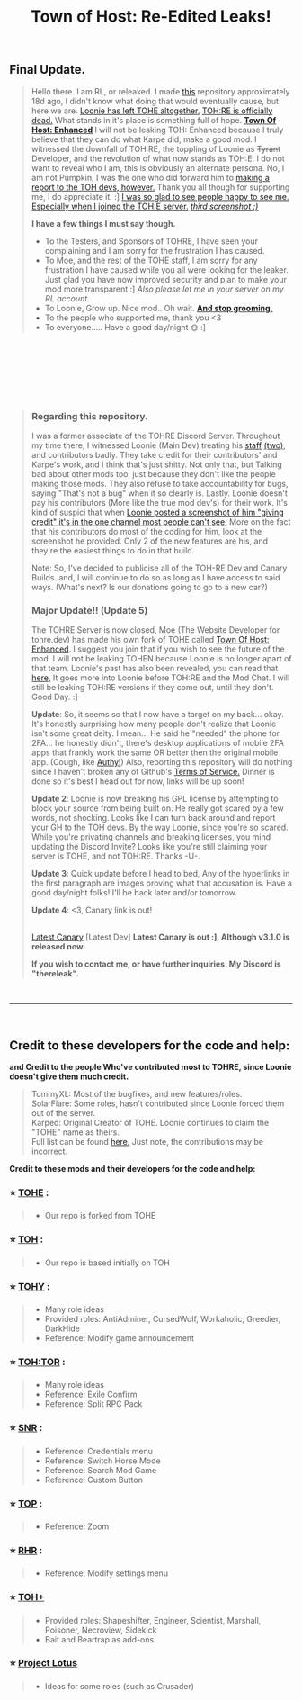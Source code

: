 <h1 align="center">Town of Host: Re-Edited Leaks!</h1>

<br>



<p align="right">

## Final Update.
> Hello there. I am RL, or releaked. I made [this](https://github.com/LeakRE/TOHRE-LEAK) repository approximately 18d ago, I didn't know what doing that would eventually cause, but here we are. [Loonie has left TOHE altogether,](https://media.discordapp.net/attachments/1159375038219292753/1159375741578919946/image.png) [TOH:RE is officially dead.](https://media.discordapp.net/attachments/1159375038219292753/1159375038823268362/image.png) What stands in it's place is something full of hope. **[Town Of Host: Enhanced](https://discord.gg/tohe)** I will not be leaking TOH: Enhanced because I truly believe that they can do what Karpe did, make a good mod. I witnessed the downfall of TOH:RE, the toppling of Loonie as ~~Tyrant~~ Developer, and the revolution of what now stands as TOH:E. I do not want to reveal who I am, this is obviously an alternate persona. No, I am not Pumpkin, I was the one who did forward him to [making a report to the TOH devs, however.](https://media.discordapp.net/attachments/1159375038219292753/1159382733601120256/image.png) Thank you all though for supporting me, I do appreciate it. :] [I was so glad to see people happy to see me.](https://media.discordapp.net/attachments/1159375038219292753/1159386327805083648/image.png) [Especially when I joined the TOH:E server.](https://media.discordapp.net/attachments/1159375038219292753/1159386068110540840/image.png) *[third screenshot :)](https://media.discordapp.net/attachments/1159375038219292753/1159386542154993737/image.png)* <br>
>
>  **I have a few things I must say though.**
> - To the Testers, and Sponsors of TOHRE, I have seen your complaining and I am sorry for the frustration I has caused.
> - To Moe, and the rest of the TOHE staff, I am sorry for any frustration I have caused while you all were looking for the leaker. Just glad you have now improved security and plan to make your mod more transparent :] *Also please let me in your server on my RL account.*
> - To Loonie, Grow up. Nice mod.. Oh wait. [**And stop grooming.**](https://docs.google.com/document/d/1-VH1VME4ePqXaDSZ-p1n6n7IaT-QPJHRKMVCIjmNJ6A)
> - To the people who supported me, thank you <3
> - To everyone..... Have a good day/night 🌞 :] <br>
<br>
<br>
<br>
<br>
<br>
<br>

> ### Regarding this repository. 
>
> I was a former associate of the TOHRE Discord Server. Throughout my time there, I witnessed Loonie (Main Dev) treating his [staff](https://media.discordapp.net/attachments/1158501440839483452/1158501441393148045/image.png) [(two)](https://media.discordapp.net/attachments/1158501440839483452/1158501812383518761/image.png), and contributors badly. They take credit for their contributors' and Karpe's work, and I think that's just shitty. Not only that, but Talking bad about other mods too, just because they don't like the people making those mods. They also refuse to take accountability for bugs, saying "That's not a bug" when it so clearly is. Lastly. Loonie doesn't pay his contributors (More like the true mod dev's) for their work. It's kind of suspici that when [Loonie posted a screenshot of him "giving credit" it's in the one channel most people can't see.](https://media.discordapp.net/attachments/1094353958455222375/1158381530985533601/image.png) More on the fact that his contributors do most of the coding for him, look at the screenshot he provided. Only 2 of the new features are his, and they're the easiest things to do in that build.
>
> Note: So, I've decided to publicise all of the TOH-RE Dev and Canary Builds. and, I will continue to do so as long as I have access to said ways. (What's next? Is our donations going to go to a new car?)
>
> ### Major Update!! (Update 5)
> The TOHRE Server is now closed, Moe (The Website Developer for tohre.dev) has made his own fork of TOHE called [Town Of Host: Enhanced](https://discord.gg/tohe). I suggest you join that if you wish to see the future of the mod. I will not be leaking TOHEN because Loonie is no longer apart of that team. Loonie's past has also been revealed, you can read that [here,](https://docs.google.com/document/d/1-VH1VME4ePqXaDSZ-p1n6n7IaT-QPJHRKMVCIjmNJ6A) It goes more into Loonie before TOH:RE and the Mod Chat. I will still be leaking TOH:RE versions if they come out, until they don't. Good Day. :]
>
> **Update**: So, it seems so that I now have a target on my back... okay. It's honestly surprising how many people don't realize that Loonie isn't some great deity. I mean... He said he "needed" the phone for 2FA... he honestly didn't, there's desktop applications of mobile 2FA apps that frankly work the same OR better then the original mobile app. (Cough, like [Authy!](https://authy.com/)) Also, reporting this repository will do nothing since I haven't broken any of Github's [Terms of Service.](https://docs.github.com/en/site-policy/github-terms/github-terms-of-service) Dinner is done so it's best I head out for now, links will be up soon!
>
> **Update 2**: Loonie is now breaking his GPL license by attempting to block your source from being built on. He really got scared by a few words, not shocking. Looks like I can turn back around and report your GH to the TOH devs. By the way Loonie, since you're so scared. While you're privating channels and breaking licenses, you mind updating the Discord Invite? Looks like you're still claiming your server is TOHE, and not TOH:RE. Thanks -U-.
>
> **Update 3**: Quick update before I head to bed, Any of the hyperlinks in the first paragraph are images proving what that accusation is. Have a good day/night folks! I'll be back later and/or tomorrow.
>
> **Update 4**: <3, Canary link is out!
>
> <br> [Latest Canary](https://cdn.discordapp.com/attachments/1158881588575219742/1158881625845805240/TOHE.dll)  [Latest Dev] **Latest Canary is out :], Although v3.1.0 is released now.**
>
> **If you wish to contact me, or have further inquiries. My Discord is "thereleak".**
<br>
</p>
<p align="center">
</p>

---

<br>



## Credit to these developers for the code and help:
**and Credit to the people Who've contributed most to TOHRE, since Loonie doesn't give them much credit.**
> TommyXL: Most of the bugfixes, and new features/roles. <br>
> SolarFlare: Some roles, hasn't contributed since Loonie forced them out of the server.<br>
> Karped: Original Creator of TOHE. Loonie continues to claim the "TOHE" name as theirs.<br>
> Full list can be found [here.](https://tohre.dev/AboutUs.html#contributor) Just note, the contributions may be incorrect.


**Credit to these mods and their developers for the code and help:**
### :star: [TOHE](https://github.com/KARPED1EM/TownOfHostEdited) :
> 
> - Our repo is forked from TOHE
### :star: [TOH](https://github.com/tukasa0001/TownOfHost) :
> 
> - Our repo is based initially on TOH
> 
### :star: [TOHY](https://github.com/Yumenopai/TownOfHost_Y) :
> 
> - Many role ideas
> - Provided roles: AntiAdminer, CursedWolf, Workaholic, Greedier, DarkHide
> - Reference: Modify game announcement
> 
### :star: [TOH:TOR](https://github.com/music-discussion/TownOfHost-TheOtherRoles) :
> 
> - Many role ideas
> - Reference: Exile Confirm
> - Reference: Split RPC Pack
> 
### :star: [SNR](https://github.com/ykundesu/SuperNewRoles) :
> 
> - Reference: Credentials menu
> - Reference: Switch Horse Mode
> - Reference: Search Mod Game
> - Reference: Custom Button
>
### :star: [TOP](https://github.com/tugaru1975/TownOfPlus) :
> 
> - Reference: Zoom
> 
### :star: [RHR](https://github.com/sansaaaaai/Revolutionary-host-roles) :
> 
> - Reference: Modify settings menu
> 

### :star: [TOH+](https://github.com/SkullCreeper/TownOfHostPlus)
>
> - Provided roles: Shapeshifter, Engineer, Scientist, Marshall, Poisoner, Necroview, Sidekick
> - Bait and Beartrap as add-ons
>

### :star: [Project Lotus](https://github.com/ImaMapleTree/Lotus)
>
> - Ideas for some roles (such as Crusader)

